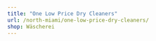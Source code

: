 ```yaml
---
title: "One Low Price Dry Cleaners"
url: /north-miami/one-low-price-dry-cleaners/
shop: Wäscherei
---
```

